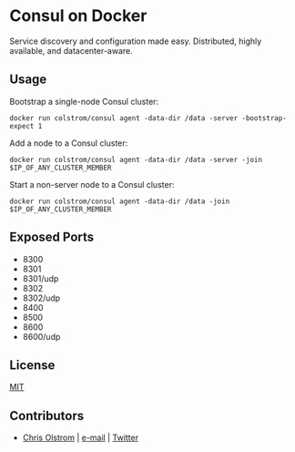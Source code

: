 # Consul on Docker

Service discovery and configuration made easy. Distributed, highly available, and datacenter-aware.

## Usage

Bootstrap a single-node Consul cluster:
```
docker run colstrom/consul agent -data-dir /data -server -bootstrap-expect 1
```

Add a node to a Consul cluster:
```
docker run colstrom/consul agent -data-dir /data -server -join $IP_OF_ANY_CLUSTER_MEMBER
```

Start a non-server node to a Consul cluster:
```
docker run colstrom/consul agent -data-dir /data -join $IP_OF_ANY_CLUSTER_MEMBER
```

## Exposed Ports
* 8300
* 8301
* 8301/udp
* 8302
* 8302/udp
* 8400
* 8500
* 8600
* 8600/udp

## License
[MIT](https://tldrlegal.com/license/mit-license)

## Contributors
* [Chris Olstrom](https://colstrom.github.io/) | [e-mail](mailto:chris@olstrom.com) | [Twitter](https://twitter.com/ChrisOlstrom)
